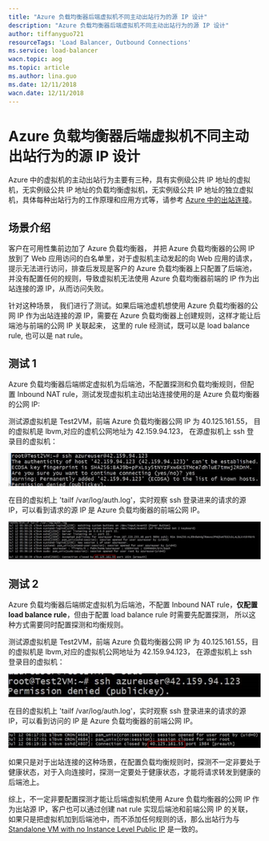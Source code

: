 ```yaml
---
title: "Azure 负载均衡器后端虚拟机不同主动出站行为的源 IP 设计"
description: "Azure 负载均衡器后端虚拟机不同主动出站行为的源 IP 设计"
author: tiffanyguo721
resourceTags: 'Load Balancer, Outbound Connections'
ms.service: load-balancer
wacn.topic: aog
ms.topic: article
ms.author: lina.guo
ms.date: 12/11/2018
wacn.date: 12/11/2018
---
```


# Azure 负载均衡器后端虚拟机不同主动出站行为的源 IP 设计

Azure 中的虚拟机的主动出站行为主要有三种，具有实例级公共 IP 地址的虚拟机，无实例级公共 IP 地址的负载均衡虚拟机，无实例级公共 IP 地址的独立虚拟机，具体每种出站行为的工作原理和应用方式等，请参考 [Azure 中的出站连接](https://docs.microsoft.com/zh-cn/azure/load-balancer/load-balancer-outbound-connections#combinations)。

## 场景介绍

客户在可用性集前边加了 Azure 负载均衡器， 并把 Azure 负载均衡器的公网 IP 放到了 Web 应用访问的白名单里，对于虚拟机主动发起的向 Web 应用的请求，提示无法进行访问，排查后发现是客户的 Azure 负载均衡器上只配置了后端池，并没有配置任何的规则，导致虚拟机无法使用 Azure 负载均衡器前端的 IP 作为出站连接的源 IP，从而访问失败。

针对这种场景， 我们进行了测试。如果后端池虚机想使用 Azure 负载均衡器的公网 IP 作为出站连接的源 IP，需要在 Azure 负载均衡器上创建规则，这样才能让后端池与前端的公网 IP 关联起来， 这里的 rule 经测试，既可以是 load balance rule, 也可以是 nat rule。

## 测试 1

Azure 负载均衡器后端绑定虚拟机为后端池，不配置探测和负载均衡规则，但配置 Inbound NAT rule，测试发现虚拟机主动出站连接使用的是 Azure 负载均衡器的公网 IP:

测试源虚拟机是 Test2VM，前端 Azure 负载均衡器公网 IP 为 40.125.161.55， 目的虚拟机是 lbvm,对应的虚机公网地址为 42.159.94.123， 在源虚拟机上 ssh 登录目的虚拟机：

![01](media/aog-load-balancer-source-ip-of-different-active-outbound-behaviors/01.jpg "01")

在目的虚拟机上 'tailf /var/log/auth.log'，实时观察 ssh 登录进来的请求的源 IP，可以看到请求的源 IP 是 Azure 负载均衡器的前端公网 IP。

![02](media/aog-load-balancer-source-ip-of-different-active-outbound-behaviors/02.png "02")

## 测试 2

Azure 负载均衡器后端绑定虚拟机为后端池，不配置 Inbound NAT rule，**仅配置 load balance rule**，但由于配置 load balance rule 时需要先配置探测， 所以这种方式需要同时配置探测和均衡规则。

测试源虚拟机是 Test2VM，前端 Azure 负载均衡器公网 IP 为 40.125.161.55，目的虚拟机是 lbvm,对应的虚拟机公网地址为 42.159.94.123， 在源虚拟机上 ssh 登录目的虚拟机：

![03](media/aog-load-balancer-source-ip-of-different-active-outbound-behaviors/03.jpg "03")

在目的虚拟机上 'tailf /var/log/auth.log'，实时观察 ssh 登录进来的请求的源 IP，可以看到访问的 IP 是 Azure 负载均衡器的前端公网 IP。

![04](media/aog-load-balancer-source-ip-of-different-active-outbound-behaviors/04.png "04")

如果只是对于出站连接的这种场景，在配置负载均衡规则时，探测不一定非要处于健康状态，对于入向连接时，探测一定要处于健康状态，才能将请求转发到健康的后端池上。

综上，不一定非要配置探测才能让后端虚拟机使用 Azure 负载均衡器的公网 IP 作为出站源 IP，客户也可以通过创建 nat rule 实现后端池和前端公网 IP 的关联， 如果只是把虚拟机加到后端池中，而不添加任何规则的话，那么出站行为与 [Standalone VM with no Instance Level Public IP](https://docs.microsoft.com/azure/load-balancer/load-balancer-outbound-connections#defaultsnat) 是一致的。
